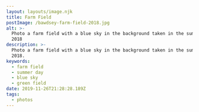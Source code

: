 ```yaml
---
layout: layouts/image.njk
title: Farm Field
postImage: /bawdsey-farm-field-2018.jpg
alt: >-
  Photo a farm field with a blue sky in the background taken in the summer of
  2018
description: >-
  Photo a farm field with a blue sky in the background taken in the summer of
  2018.
keywords:
  - farm field
  - summer day
  - blue sky
  - green field
date: 2019-11-26T21:28:28.189Z
tags:
  - photos
---
```



